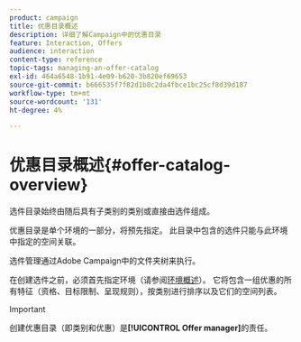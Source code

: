 ```yaml
---
product: campaign
title: 优惠目录概述
description: 详细了解Campaign中的优惠目录
feature: Interaction, Offers
audience: interaction
content-type: reference
topic-tags: managing-an-offer-catalog
exl-id: 464a6548-1b91-4e09-b620-3b820ef69653
source-git-commit: b666535f7f82d1b8c2da4fbce1bc25cf8d39d187
workflow-type: tm+mt
source-wordcount: '131'
ht-degree: 4%

---
```


# 优惠目录概述{#offer-catalog-overview}



选件目录始终由随后具有子类别的类别或直接由选件组成。

优惠目录是单个环境的一部分，将预先指定。 此目录中包含的选件只能与此环境中指定的空间关联。

选件管理通过Adobe Campaign中的文件夹树来执行。

在创建选件之前，必须首先指定环境（请参阅[环境概述](../../interaction/using/environments-overview.md)）。 它将包含一组优惠的所有特征（资格、目标限制、呈现规则），按类别进行排序以及它们的空间列表。

>[!IMPORTANT]
>
>创建优惠目录（即类别和优惠）是&#x200B;**[!UICONTROL Offer manager]**&#x200B;的责任。
